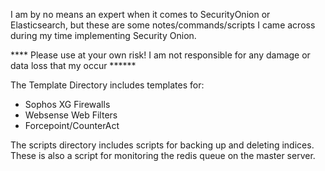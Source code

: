 I am by no means an expert when it comes to SecurityOnion or Elasticsearch, but these are some notes/commands/scripts I came across during my time implementing Security Onion.

**** Please use at your own risk!  I am not responsible for any damage or data loss that my occur ******


The Template Directory includes templates for:
- Sophos XG Firewalls
- Websense Web Filters
- Forcepoint/CounterAct

The scripts directory includes scripts for backing up and deleting indices.  These is also a script for monitoring the redis queue on the master server.



